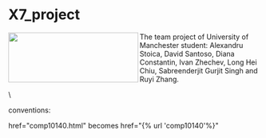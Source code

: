 # X7_project  

<p><img align="left" width="260" height="100" src="https://assets.manchester.ac.uk/logos/hi-res/TAB_UNI_MAIN_logo/White_backgrounds/TAB_col_white_background.jpg">The team project of University of Manchester student: Alexandru Stoica, David Santoso, Diana Constantin, Ivan Zhechev, Long Hei Chiu, Sabreenderjit  Gurjit Singh and Ruyi Zhang.</p>\




conventions:

href="comp10140.html"  becomes  href="{% url 'comp10140'%}"
